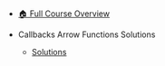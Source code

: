 - [🏠 Full Course Overview](/README)


- Callbacks   Arrow Functions   Solutions
  - [Solutions](./Solutions.md "Solutions")